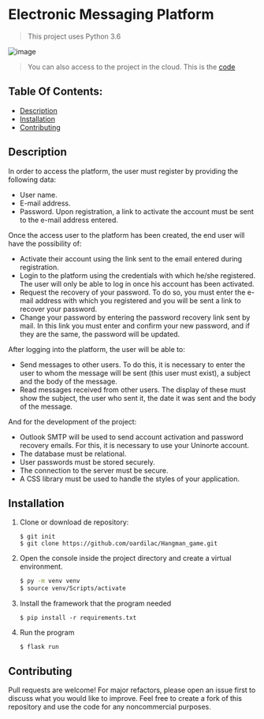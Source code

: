 # Electronic Messaging Platform
> This project uses Python 3.6
> 
![image](https://user-images.githubusercontent.com/70169625/199143248-c09ab16c-f1e6-4828-83dd-803e99774ebd.png)
> 
> You can also access to the project in the cloud. This is the [code](http://odardila.pythonanywhere.com/)

## Table Of Contents:
 - [Description](#description)
 - [Installation](#installation)
 - [Contributing](#contributing)

## Description
In order to access the platform, the user must register by providing the following data:
- User name.
- E-mail address.
- Password.
Upon registration, a link to activate the account must be sent to the e-mail address entered.

Once the access user to the platform has been created, the end user will have the possibility of:
- Activate their account using the link sent to the email entered during registration.
- Login to the platform using the credentials with which he/she registered. The user will only be able to log in once his account has been activated.
- Request the recovery of your password. To do so, you must enter the e-mail address with which you registered and you will be sent a link to recover your password.
- Change your password by entering the password recovery link sent by mail. In this link you must enter and confirm your new password, and if they are the same, the password will be updated.

After logging into the platform, the user will be able to:
- Send messages to other users. To do this, it is necessary to enter the user to whom the message will be sent (this user must exist), a subject and the body of the message.
- Read messages received from other users. The display of these must show the subject, the user who sent it, the date it was sent and the body of the message.

And for the development of the project:
- Outlook SMTP will be used to send account activation and password recovery emails. For this, it is necessary to use your Uninorte account.
- The database must be relational.
- User passwords must be stored securely.
- The connection to the server must be secure.
- A CSS library must be used to handle the styles of your application.

## Installation
1. Clone or download de repository:
    ```
    $ git init
    $ git clone https://github.com/oardilac/Hangman_game.git
    ```

2. Open the console inside the project directory and create a virtual environment.
    ```bash
    $ py -m venv venv
    $ source venv/Scripts/activate
    ```

3. Install the framework that the program needed
    ```
    $ pip install -r requirements.txt
    ```

4. Run the program
    ```
    $ flask run
    ```

## Contributing
Pull requests are welcome! For major refactors, please open an issue first to discuss what you would like to improve. Feel free to create a fork of this repository and use the code for any noncommercial purposes.
